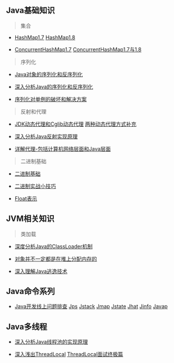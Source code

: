 ## Java基础知识

>集合

- [HashMap1.7](http://www.importnew.com/20386.html)
[HashMap1.8](http://www.importnew.com/20386.html)

- [ConcurrentHashMap1.7](https://my.oschina.net/hosee/blog/639352)
[ConcurrentHashMap1.7与1.8](http://www.importnew.com/22007.html)

>序列化

- [Java对象的序列化和反序列化](http://www.hollischuang.com/archives/1150)

- [深入分析Java的序列化和反序列化](http://www.hollischuang.com/archives/1140)

- [序列化对单例的破坏和解决方案](http://www.hollischuang.com/archives/1144)

>反射和代理

- [JDK动态代理和Cglib动态代理](https://blog.csdn.net/u013126379/article/details/52121096)
[两种动态代理方式补充](https://blog.csdn.net/mhmyqn/article/details/48474815)

- [深入分析Java反射实现原理](https://www.jianshu.com/p/3ea4a6b57f87)

- [详解代理-包括计算机网络层面和Java层面](https://mp.weixin.qq.com/s/kycTUCtgmjtdAA4f_KpFFg)

>二进制基础

- [二进制基础](https://mp.weixin.qq.com/s/AIvthkKEqacnfZBIZAxSKA)

- [二进制实战小技巧](https://mp.weixin.qq.com/s/AIvthkKEqacnfZBIZAxSKA)

- [Float表示](https://blog.csdn.net/gaoshuang5678/article/details/50554131)

## JVM相关知识

>类加载

- [深度分析Java的ClassLoader机制](http://www.hollischuang.com/archives/199)

- [对象并不一定都是在堆上分配内存的](https://mp.weixin.qq.com/s/VRjflfdqgdM-J9dzdoyFng)

- [深入理解Java逃逸技术](https://mp.weixin.qq.com/s/HWIuXNWjyfV-5UVoQG3vSQ)

## Java命令系列

- [Java开发线上问题排查](http://www.hollischuang.com/archives/1561)
[Jps](http://www.hollischuang.com/archives/105)
[Jstack](http://www.hollischuang.com/archives/110)
[Jmap](http://www.hollischuang.com/archives/303)
[Jstate](http://www.hollischuang.com/archives/481)
[Jhat](http://www.hollischuang.com/archives/1047)
[Jinfo](http://www.hollischuang.com/archives/1094)
[Javap](http://www.hollischuang.com/archives/1107)

## Java多线程

- [深入分析Java线程池的实现原理](https://www.jianshu.com/p/87bff5cc8d8c)

- [深入浅出ThreadLocal](http://www.importnew.com/20147.html)
[ThreadLocal面试终极篇](https://mp.weixin.qq.com/s/5gkK_dwDPAOrtHYSLsQzUA)
